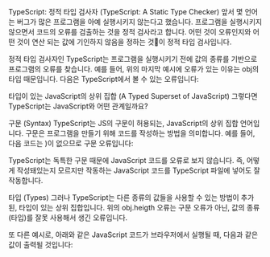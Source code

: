 TypeScript: 정적 타입 검사자 (TypeScript: A Static Type Checker)
앞서 몇 언어는 버그가 많은 프로그램을 아예 실행시키지 않는다고 했습니다. 프로그램을 실행시키지 않으면서 코드의 오류를 검출하는 것을 정적 검사라고 합니다. 어떤 것이 오류인지와 어떤 것이 연산 되는 값에 기인하지 않음을 정하는 것이 정적 타입 검사입니다.

정적 타입 검사자인 TypeScript는 프로그램을 실행시키기 전에 값의 종류를 기반으로 프로그램의 오류를 찾습니다. 예를 들어, 위의 마지막 예시에 오류가 있는 이유는 obj의 타입 때문입니다. 다음은 TypeScript에서 볼 수 있는 오류입니다:

타입이 있는 JavaScript의 상위 집합 (A Typed Superset of JavaScript)
그렇다면 TypeScript는 JavaScript와 어떤 관계일까요?

구문 (Syntax)
TypeScript는 JS의 구문이 허용되는, JavaScript의 상위 집합 언어입니다. 구문은 프로그램을 만들기 위해 코드를 작성하는 방법을 의미합니다. 예를 들어, 다음 코드는 )이 없으므로 구문 오류입니다:

TypeScript는 독특한 구문 때문에 JavaScript 코드를 오류로 보지 않습니다. 즉, 어떻게 작성돼있는지 모르지만 작동하는 JavaScript 코드를 TypeScript 파일에 넣어도 잘 작동합니다.

타입 (Types)
그러나 TypeScript는 다른 종류의 값들을 사용할 수 있는 방법이 추가된, 타입이 있는 상위 집합입니다. 위의 obj.heigth 오류는 구문 오류가 아닌, 값의 종류(타입)를 잘못 사용해서 생긴 오류입니다.

또 다른 예시로, 아래와 같은 JavaScript 코드가 브라우저에서 실행될 때, 다음과 같은 값이 출력될 것입니다:
